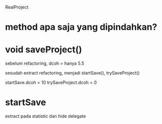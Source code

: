 RealProject

# method apa saja yang dipindahkan?


# void saveProject()
sebelum refactoring, dcoh = hanya 5.5

sesudah extract refactoring, 
menjadi 
startSave(), trySaveProject()

startSave.dcoh = 10
trySaveProject.dcoh = 0

# startSave
extract pada statistic dan 
hide delegate